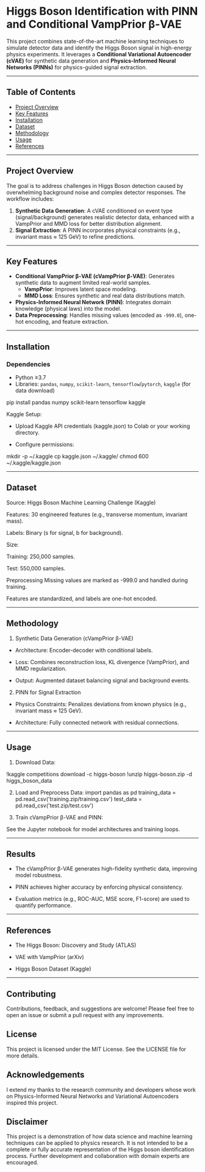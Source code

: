 # Higgs Boson Identification with PINN and Conditional VampPrior β-VAE

This project combines state-of-the-art machine learning techniques to simulate detector data and identify the Higgs Boson signal in high-energy physics experiments. It leverages a **Conditional Variational Autoencoder (cVAE)** for synthetic data generation and **Physics-Informed Neural Networks (PINNs)** for physics-guided signal extraction.

---

## Table of Contents
- [Project Overview](#project-overview)
- [Key Features](#key-features)
- [Installation](#installation)
- [Dataset](#dataset)
- [Methodology](#methodology)
- [Usage](#usage)
- [References](#references)

---

## Project Overview
The goal is to address challenges in Higgs Boson detection caused by overwhelming background noise and complex detector responses. The workflow includes:
1. **Synthetic Data Generation**: A cVAE conditioned on event type (signal/background) generates realistic detector data, enhanced with a VampPrior and MMD loss for better distribution alignment.
2. **Signal Extraction**: A PINN incorporates physical constraints (e.g., invariant mass ≈ 125 GeV) to refine predictions.

---

## Key Features
- **Conditional VampPrior β-VAE (cVampPrior β-VAE)**: Generates synthetic data to augment limited real-world samples.
  - **VampPrior**: Improves latent space modeling.
  - **MMD Loss**: Ensures synthetic and real data distributions match.
- **Physics-Informed Neural Network (PINN)**: Integrates domain knowledge (physical laws) into the model.
- **Data Preprocessing**: Handles missing values (encoded as `-999.0`), one-hot encoding, and feature extraction.

---

## Installation
### Dependencies
- Python ≥3.7
- Libraries: `pandas`, `numpy`, `scikit-learn`, `tensorflow`/`pytorch`, `kaggle` (for data download)

pip install pandas numpy scikit-learn tensorflow kaggle

Kaggle Setup:

- Upload Kaggle API credentials (kaggle.json) to Colab or your working directory.

- Configure permissions:

mkdir -p ~/.kaggle
cp kaggle.json ~/.kaggle/
chmod 600 ~/.kaggle/kaggle.json

---
## Dataset
Source: Higgs Boson Machine Learning Challenge (Kaggle)

Features: 30 engineered features (e.g., transverse momentum, invariant mass).

Labels: Binary (s for signal, b for background).

Size:

Training: 250,000 samples.

Test: 550,000 samples.

Preprocessing
Missing values are marked as -999.0 and handled during training.

Features are standardized, and labels are one-hot encoded.

---
## Methodology
1. Synthetic Data Generation (cVampPrior β-VAE)
- Architecture: Encoder-decoder with conditional labels.

- Loss: Combines reconstruction loss, KL divergence (VampPrior), and MMD regularization.

- Output: Augmented dataset balancing signal and background events.

2. PINN for Signal Extraction
- Physics Constraints: Penalizes deviations from known physics (e.g., invariant mass ≈ 125 GeV).

- Architecture: Fully connected network with residual connections.

---
## Usage
1. Download Data:

!kaggle competitions download -c higgs-boson
!unzip higgs-boson.zip -d higgs_boson_data

2. Load and Preprocess Data:
import pandas as pd
training_data = pd.read_csv('training.zip/training.csv')
test_data = pd.read_csv('test.zip/test.csv')

3. Train cVampPrior β-VAE and PINN:

See the Jupyter notebook for model architectures and training loops.

---
## Results
- The cVampPrior β-VAE generates high-fidelity synthetic data, improving model robustness.

- PINN achieves higher accuracy by enforcing physical consistency.

- Evaluation metrics (e.g., ROC-AUC, MSE score, F1-score) are used to quantify performance.

---
## References
- The Higgs Boson: Discovery and Study (ATLAS)

- VAE with VampPrior (arXiv)

- Higgs Boson Dataset (Kaggle)

---
## Contributing
Contributions, feedback, and suggestions are welcome! Please feel free to open an issue or submit a pull request with any improvements.

## License
This project is licensed under the MIT License. See the LICENSE file for more details.

## Acknowledgements
I extend my thanks to the research community and developers whose work on Physics-Informed Neural Networks and Variational Autoencoders inspired this project.

## Disclaimer

This project is a demonstration of how data science and machine learning techniques can be applied to physics research. It is not intended to be a complete or fully accurate representation of the Higgs boson identification process. Further development and collaboration with domain experts are encouraged.

